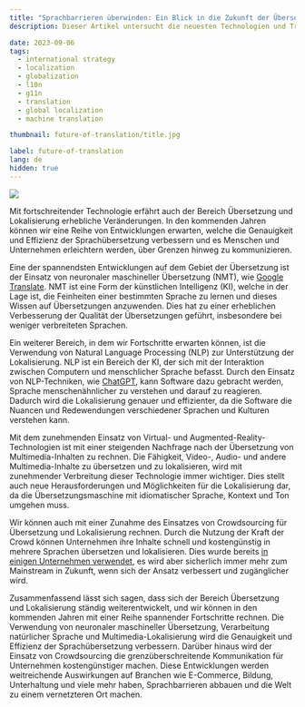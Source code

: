 ```yaml
---
title: "Sprachbarrieren überwinden: Ein Blick in die Zukunft der Übersetzung und Lokalisierung"
description: Dieser Artikel untersucht die neuesten Technologien und Trends, welche die Übersetzungs- und Lokalisierungsbranche prägen. Der Artikel hebt die Bedeutung von neuronaler maschineller Übersetzung, Verarbeitung natürlicher Sprache, Multimedia-Lokalisierung und Crowdsourcing für effiziente und genaue Übersetzungen hervor.

date: 2023-09-06
tags:
  - international strategy
  - localization
  - globalization
  - l10n
  - g11n
  - translation
  - global localization
  - machine translation

thumbnail: future-of-translation/title.jpg

label: future-of-translation
lang: de
hidden: true
---
```


![](../future-of-translation/title.jpg)

Mit fortschreitender Technologie erfährt auch der Bereich Übersetzung und Lokalisierung erhebliche Veränderungen. In den kommenden Jahren können wir eine Reihe von Entwicklungen erwarten, welche die Genauigkeit und Effizienz der Sprachübersetzung verbessern und es Menschen und Unternehmen erleichtern werden, über Grenzen hinweg zu kommunizieren.

Eine der spannendsten Entwicklungen auf dem Gebiet der Übersetzung ist der Einsatz von neuronaler maschineller Übersetzung (NMT), wie [Google Translate](../google-translate-accuracy/). NMT ist eine Form der künstlichen Intelligenz (KI), welche in der Lage ist, die Feinheiten einer bestimmten Sprache zu lernen und dieses Wissen auf Übersetzungen anzuwenden. Dies hat zu einer erheblichen Verbesserung der Qualität der Übersetzungen geführt, insbesondere bei weniger verbreiteten Sprachen.

Ein weiterer Bereich, in dem wir Fortschritte erwarten können, ist die Verwendung von Natural Language Processing (NLP) zur Unterstützung der Lokalisierung. NLP ist ein Bereich der KI, der sich mit der Interaktion zwischen Computern und menschlicher Sprache befasst. Durch den Einsatz von NLP-Techniken, wie [ChatGPT](../google-translate-accuracy/#google-translate-competitors), kann Software dazu gebracht werden, Sprache menschenähnlicher zu verstehen und darauf zu reagieren. Dadurch wird die Lokalisierung genauer und effizienter, da die Software die Nuancen und Redewendungen verschiedener Sprachen und Kulturen verstehen kann.

Mit dem zunehmenden Einsatz von Virtual- und Augmented-Reality-Technologien ist mit einer steigenden Nachfrage nach der Übersetzung von Multimedia-Inhalten zu rechnen. Die Fähigkeit, Video-, Audio- und andere Multimedia-Inhalte zu übersetzen und zu lokalisieren, wird mit zunehmender Verbreitung dieser Technologie immer wichtiger. Dies stellt auch neue Herausforderungen und Möglichkeiten für die Lokalisierung dar, da die Übersetzungsmaschine mit idiomatischer Sprache, Kontext und Ton umgehen muss.

Wir können auch mit einer Zunahme des Einsatzes von Crowdsourcing für Übersetzung und Lokalisierung rechnen. Durch die Nutzung der Kraft der Crowd können Unternehmen ihre Inhalte schnell und kostengünstig in mehrere Sprachen übersetzen und lokalisieren. Dies wurde bereits [in einigen Unternehmen verwendet](https://docs.locize.com/guides-tips-and-tricks/working-with-translators#use-the-crowdbased-service-branched-projects), es wird aber sicherlich immer mehr zum Mainstream in Zukunft, wenn sich der Ansatz verbessert und zugänglicher wird.

Zusammenfassend lässt sich sagen, dass sich der Bereich Übersetzung und Lokalisierung ständig weiterentwickelt, und wir können in den kommenden Jahren mit einer Reihe spannender Fortschritte rechnen. Die Verwendung von neuronaler maschineller Übersetzung, Verarbeitung natürlicher Sprache und Multimedia-Lokalisierung wird die Genauigkeit und Effizienz der Sprachübersetzung verbessern. Darüber hinaus wird der Einsatz von Crowdsourcing die grenzüberschreitende Kommunikation für Unternehmen kostengünstiger machen. Diese Entwicklungen werden weitreichende Auswirkungen auf Branchen wie E-Commerce, Bildung, Unterhaltung und viele mehr haben, Sprachbarrieren abbauen und die Welt zu einem vernetzteren Ort machen.


<script type="application/ld+json">
  {
    "@context": "https://schema.org",
    "@type": "FAQPage",
    "mainEntity": [{
      "@type": "Question",
      "name": "Was ist neuronale maschinelle Übersetzung (NMT), und wie verändert sie die Übersetzungsbranche?",
      "acceptedAnswer": {
        "@type": "Answer",
        "text": "Die neuronale maschinelle Übersetzung (NMT) ist eine Form der künstlichen Intelligenz (KI), die Deep-Learning-Techniken einsetzt, um Texte zu verstehen und von einer Sprache in eine andere zu übersetzen. Sie unterscheidet sich von herkömmlichen maschinellen Übersetzungsmethoden, indem sie die Feinheiten bestimmter Sprachen erlernt, was zu genaueren und kontextbezogenen Übersetzungen führt. NMT hat die Qualität von Übersetzungen erheblich verbessert, insbesondere bei weniger verbreiteten Sprachen, und ist damit ein entscheidender Faktor in der Übersetzungsbranche."
      }
    },{
      "@type": "Question",
      "name": "Wie trägt die Verarbeitung natürlicher Sprache (NLP) zur Lokalisierung bei und welche Vorteile bietet sie?",
      "acceptedAnswer": {
        "@type": "Answer",
        "text": "Die Verarbeitung natürlicher Sprache (Natural Language Processing, NLP) ist ein Zweig der künstlichen Intelligenz, der sich mit der Interaktion zwischen Computern und menschlicher Sprache befasst. Bei der Lokalisierung werden NLP-Techniken eingesetzt, um das Verständnis und die Reaktion von Software auf menschliche Sprache zu verbessern und sie menschenähnlicher zu machen. Dies kommt der Lokalisierung zugute, da die Software in der Lage ist, Nuancen, Redewendungen und den kulturellen Kontext zu erfassen, was zu genaueren und effizienteren Übersetzungen in andere Sprachen und Kulturen führt."
      }
    },{
      "@type": "Question",
      "name": "Warum wird die Übersetzung multimedialer Inhalte immer wichtiger, und welche Herausforderungen ergeben sich daraus?",
      "acceptedAnswer": {
        "@type": "Answer",
        "text": "Die Übersetzung multimedialer Inhalte gewinnt aufgrund des zunehmenden Einsatzes von Technologien der virtuellen und erweiterten Realität immer mehr an Bedeutung. Diese Technologien stützen sich stark auf Multimedia, einschliesslich Video, Audio und interaktive Inhalte. Die Übersetzung von Multimediainhalten ist jedoch eine Herausforderung, denn sie erfordert die Berücksichtigung der idiomatischen Sprache, die Beibehaltung des Kontexts und das Erfassen des Tons, was alles für eine nahtlose Benutzererfahrung entscheidend ist."
      }
    },{
      "@type": "Question",
      "name": "Was ist Crowdsourcing im Zusammenhang mit Übersetzung und Lokalisierung, und wie können Unternehmen davon profitieren?",
      "acceptedAnswer": {
        "@type": "Answer",
        "text": "Beim Crowdsourcing in der Übersetzung und Lokalisierung wird eine vielfältige Gruppe von Mitwirkenden, oft aus verschiedenen Regionen und mit unterschiedlichem Sprachhintergrund, für die Übersetzung und Lokalisierung von Inhalten angezapft. Unternehmen können von Crowdsourcing profitieren, indem sie Zugang zu einem grossen Pool von Übersetzern erhalten und so Inhalte schnell und kostengünstig übersetzen und lokalisieren können. Crowdsourcing wird bereits von einigen Unternehmen genutzt, und es ist zu erwarten, dass es sich immer mehr durchsetzt, da es immer zugänglicher und effizienter wird."
      }
    },{
      "@type": "Question",
      "name": "Wie werden sich diese Fortschritte in der Übersetzungs- und Lokalisierungstechnologie auf die verschiedenen Branchen auswirken, und was sind einige Beispiele für diese Auswirkungen?",
      "acceptedAnswer": {
        "@type": "Answer",
        "text": "Diese Fortschritte in der Übersetzungs- und Lokalisierungstechnologie werden weitreichende Auswirkungen auf alle Branchen haben. Im elektronischen Handel beispielsweise kann eine genaue und effiziente Übersetzung neue Märkte erschliessen und den weltweiten Absatz steigern. Im Bildungswesen kann sie den Zugang zu Lehrmaterial in mehreren Sprachen ermöglichen und so das globale Lernen fördern. In der Unterhaltungsbranche kann sie die Reichweite von Filmen, Spielen und Inhalten weltweit erhöhen. Alles in allem werden diese Fortschritte Sprachbarrieren abbauen und besser vernetzte und zugänglichere globale Märkte schaffen."
      }
    }]
  }
</script>